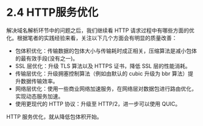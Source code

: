 # 2.4 HTTP服务优化

解决域名解析环节中的问题之后，我们继续看 HTTP 请求过程中有哪些方面的优化。根据笔者的实践经验来看，关注以下几个方面会有明显的质量改善：

- 包体积优化：传输数据的包体大小与传输耗时成正相关，压缩算法是减小包体的最有效手段(没有之一)。
- SSL 层优化：升级 TLS 算法以及 HTTPS 证书，降低 SSL 层的性能消耗。
- 传输层优化：升级拥塞控制算法（例如由默认的 cubic 升级为 bbr 算法）提升数据传输效率。
- 网络层优化：使用一些商业网络加速服务，在网络层对数据包进行路由优化，实现动态服务加速。
- 使用更现代的 HTTP 协议：升级至 HTTP/2，进一步可以使用 QUIC。

HTTP 服务优化，就从降低包体积开始。